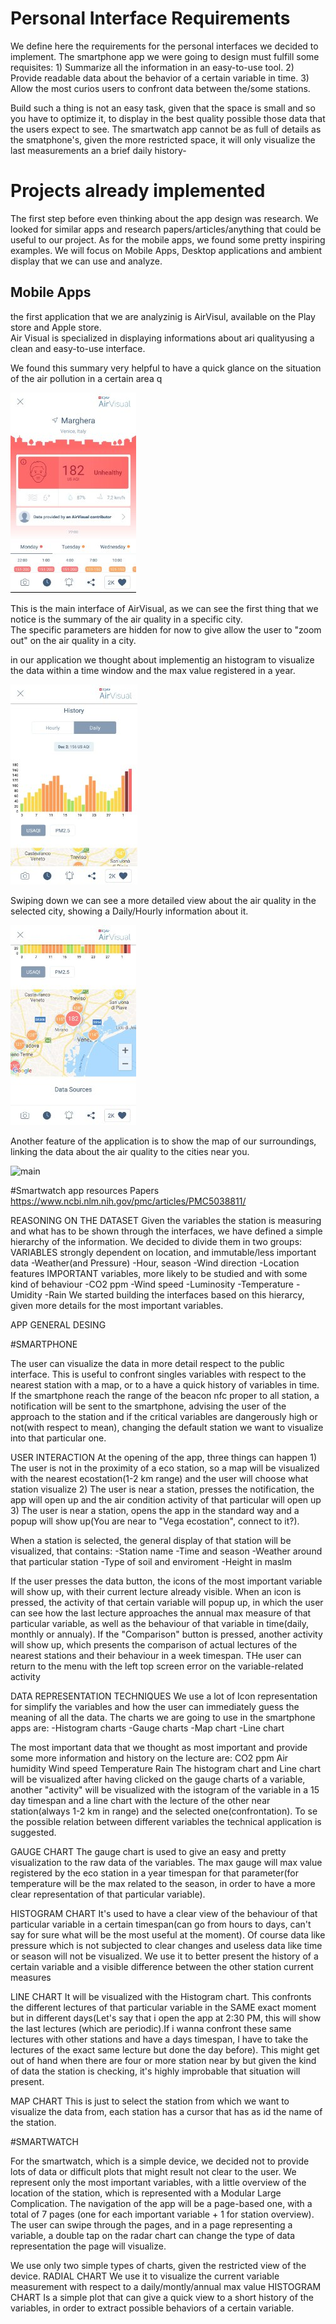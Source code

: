 # Personal Interface Requirements

We define here the requirements for the personal interfaces we decided to implement.
The smartphone app we were going to design must fulfill some requisites:
	1) Summarize all the information in an easy-to-use tool.
	2) Provide readable data about the behavior of a certain variable in time.
	3) Allow the most curios users to confront data between the/some stations.

Build such a thing is not an easy task, given that the space is small and so you have to optimize it, to display in the best quality possible those data that the users
expect to see.
The smartwatch app cannot be as full of details as the smatphone's, given the more restricted space, it will only visualize the last measurements an a brief daily history-


# Projects already implemented
The first step before even thinking about the app design was research.
We looked for similar apps and research papers/articles/anything that could be useful to our project. 
As for the mobile apps, we found some pretty inspiring examples.
We will focus on Mobile Apps, Desktop applications and ambient display that we can use and analyze.

## Mobile Apps


the first application that we are analyzinig is AirVisul, available on the Play store and Apple store.  
Air Visual is specialized in displaying informations about ari qualityusing a clean and easy-to-use interface.

We found this summary very helpful to have a quick glance on the situation of the air pollution in a certain area q

![](./Screenshots/AirVisual1.jpeg "main")

This is the main interface of AirVisual, as we can see the first thing that we notice is the summary of the air quality in a specific city.  
The specific parameters are hidden for now to give allow the user to "zoom out" on the air quality in a city.  

in our application we thought about implementig an histogram to visualize the data within a time window and the max value registered in a year.

![](./Screenshots/AirVisual2.jpeg "main")

Swiping down we can see a more detailed view about the air quality in the selected city, showing a Daily/Hourly information about it.

![](./Screenshots/AirVisualMap.jpeg "main")

Another feature of the application is to show the map of our surroundings, linking the data about the air quality to the cities near you.

![](./Screenshots/Graphicinrespecttotime.jpeg "main")



#Smartwatch app resources 
Papers 
https://www.ncbi.nlm.nih.gov/pmc/articles/PMC5038811/
 

REASONING ON THE DATASET
Given the variables the station is measuring and what has to be shown through the interfaces, we have defined a simple hierarchy of the information.
We decided to divide them in two groups:
VARIABLES strongly dependent on location, and immutable/less important data
-Weather(and Pressure)
-Hour, season
-Wind direction
-Location features
IMPORTANT variables, more likely to be studied and with some kind of behaviour
-CO2 ppm
-Wind speed
-Luminosity
-Temperature
-Umidity
-Rain
We started building the interfaces based on this hierarcy, given more details for the most important variables.


APP GENERAL DESING

#SMARTPHONE

The user can visualize the data in more detail respect to the public interface.
This is useful to confront singles variables with respect to the nearest station with a map, or to a have a quick history of variables in time.
If the smartphone reach the range of the beacon nfc proper to all station, a notification will be sent to the smartphone, advising the user of the approach to the station and if the critical variables are dangerously high or not(with respect to mean), changing the default station we want to visualize into that particular one.

USER INTERACTION
At the opening of the app, three things can happen
    1) The user is not in the proximity of a eco station, so a map will be visualized with the nearest ecostation(1-2 km range) and the user will choose what station visualize
    2) The user is near a station, presses the notification, the app will open up and the air condition activity of that particular  will open up
    3) The user is near a station, opens the app in the standard way and a popup will show up(You are near to "Vega ecostation", connect to it?).

When a station is selected, the general display of that station will be visualized, that contains:
-Station name
-Time and season
-Weather around that particular station
-Type of soil and enviroment
-Height in maslm

If the user presses the data button, the icons of the most important variable will show up, with their current lecture already visible.
When an icon is pressed, the activity of that certain variable will popup up, in which the user can see how the last lecture approaches the annual max measure of that particular variable, as well as the behaviour of that variable in time(daily, monthly or annualy).
If the "Comparison" button is pressed, another activity will show up, which presents the comparison of actual lectures of the nearest stations and their behaviour in a week timespan.
THe user can return to the menu with the left top screen error on the variable-related activity


DATA REPRESENTATION TECHNIQUES
We use a lot of Icon representation for simplify the variables and how the user can immediately guess the meaning of all the data.
The charts we are going to use in the smartphone apps are:
-Histogram charts
-Gauge charts
-Map chart
-Line chart

The most important data that we thought as most important and provide some more information and history on the lecture are:
CO2 ppm
Air humidity
Wind speed 
Temperature
Rain
The histogram chart and Line chart will be visualized after having clicked on the gauge charts of a variable, another "activity" will be visualized with the istogram of the variable in a 15 day timespan and a line chart 
with the lecture of the other near station(always 1-2 km in range) and the selected one(confrontation).
To se the possible relation between different variables the technical application is suggested.

GAUGE CHART
The gauge chart is used to give an easy and pretty visualization to the raw data of the variables.
The max gauge will max value registered by the eco station in a year timespan for that parameter(for temperature will be the max related to the season, in order to have a more clear representation of that particular variable).

HISTOGRAM CHART
It's used to have a clear view of the behaviour of that particular variable in a certain timespan(can go from hours to days, can't say for sure what will be the most useful at the moment).
Of course data like pressure which is not subjected to clear changes and useless data like time or season will not be visualized.
We use it to better present the history of a certain variable and a visible difference between the other station current measures

LINE CHART
It will be visualized with the Histogram chart.
This confronts the different lectures of that particular variable in the SAME exact moment but in different days(Let's say that i open the app at 2:30 PM, this will show the last lectures (which are periodic).If i wanna confront these same lectures with other stations
and have a days timespan, I have to take the lectures of the exact same lecture but done the day before).
This might get out of hand when there are four or more station near by but given the kind of data the station is checking, it's highly improbable that situation will present.

MAP CHART
This is just to select the station from which we want to visualize the data from, each station has a cursor that has as id the name of the station.

#SMARTWATCH

For the smartwatch, which is a simple device, we decided not to provide lots of data or difficult plots that might result not clear to the user.
We represent only the most important variables, with a little overview of the location of the station, which is represented with a Modular Large Complication.
The navigation of the app will be a page-based one, with a total of 7 pages (one for each important variable + 1 for station overview).
The user can swipe through the pages, and in a page representing a variable, a double tap on the radar chart can change the type of data representation the page will visualize.

We use only two simple types of charts, given the restricted view of the device.
RADIAL CHART
We use it to visualize the current variable measurement with respect to a daily/montly/annual max value
HISTOGRAM CHART
Is a simple plot that can give a quick view to a short history of the variables, in order to extract possible behaviors of a certain variable.









